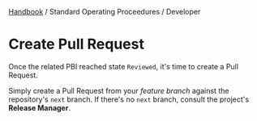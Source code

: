 [Handbook](../../README.md) / Standard Operating Proceedures / Developer

# Create Pull Request

Once the related PBI reached state `Reviewed`, it's time to create a Pull Request.

Simply create a Pull Request from your *feature branch* against the repository's `next` branch. If there's no `next` branch, consult the project's **Release Manager**.